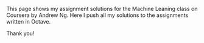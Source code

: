 This page shows my assignment solutions for the Machine Leaning 
class on Coursera by Andrew Ng. Here I push all my solutions to the assignments written in Octave. 

Thank you!